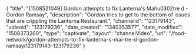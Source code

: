 {
    "title": "[1508521049] Gordon attempts to fix Lanterna's Mai\u0302tre d - Gordon Ramsay",
    "description": "Gordon tries to get to the bottom of issues that are crippling the Lanterna Restaurant.",
    "channelid": "123179143",
    "videoid": "123179236",
    "date_created": "1340353577",
    "date_modified": "1508373260",
    "type": "captivate",
    "layout": "channelVideo",
    "url": "\/food-network\/gordon-attempts-to-fix-lanterna-s-mai-tre-d-gordon-ramsay\/123179143-123179236"
}